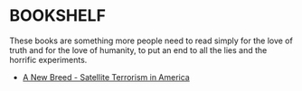 # BOOKSHELF

These books are something more people need to read simply for the love of truth and for the love of humanity, to put an end to all the lies and the horrific experiments.

- [A New Breed - Satellite Terrorism in America](./books/A-New-Breed.md)

